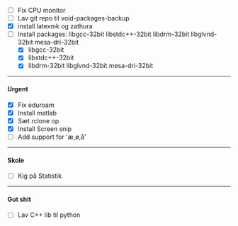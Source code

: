  - [ ] Fix CPU monitor
 - [ ] Lav git repo til void-packages-backup
 - [x] install latexmk og zathura
 - [ ] Install packages: libgcc-32bit libstdc++-32bit libdrm-32bit libglvnd-32bit mesa-dri-32bit 
	 - [x] libgcc-32bit
	 - [x] libstdc++-32bit
	 - [x] libdrm-32bit libglvnd-32bit mesa-dri-32bit

---
#### Urgent
- [x] Fix eduroam
- [x] Install matlab
- [x] Sæt rclone op
- [x] Install Screen snip
- [ ] Add support for 'æ,ø,å'

---
#### Skole
- [ ] Kig på Statistik

---
#### Gut shit
- [ ] Lav C++ lib til python
